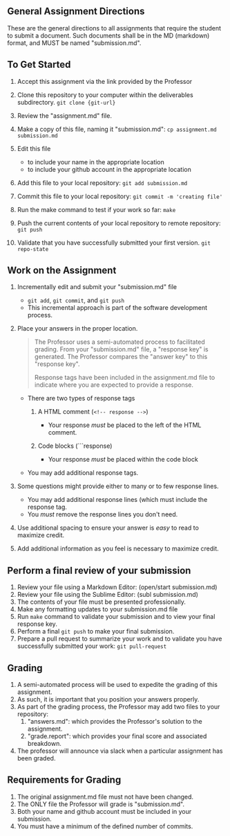 ## General Assignment Directions
These are the general directions to all assignments that require the student to submit a document.  Such documents shall be in the MD (markdown) format, and MUST be named "submission.md".

## To Get Started
  1. Accept this assignment via the link provided by the Professor

  2. Clone this repository to your computer within the deliverables subdirectory. 
     `git clone {git-url}`

  3. Review the "assignment.md" file.

  4. Make a copy of this file, naming it "submission.md": 
     `cp assignment.md submission.md`

  5. Edit this file 
     * to include your name in the appropriate location
     * to include your github account in the appropriate location

  6. Add this file to your local repository: 
     `git add submission.md`

  7. Commit this file to your local repository: 
     `git commit -m 'creating file'`

  8. Run the make command to test if your work so far: 
     `make`

  9. Push the current contents of your local repository to remote repository: 
     `git push`

  10. Validate that you have successfully submitted your first version.
      `git repo-state`

## Work on the Assignment
  1. Incrementally edit and submit your "submission.md" file
     - `git add`, `git commit`, and `git push`
     - This incremental approach is part of the software development process.

  2. Place your answers in the proper location.

     > The Professor uses a semi-automated process to facilitated grading.  From 
     > your "submission.md" file, a "response key" is generated.  The Professor 
     > compares the "answer key" to this "response key".
     >
     > Response tags have been included in the assignment.md file to indicate where
     > you are expected to provide a response.

     - There are two types of response tags
       1. A HTML comment (`<!-- response -->`) 
          - Your response *must* be placed to the left of the HTML comment.

       1. Code blocks  (```response)
          - Your response *must* be placed within the code block 

     - You may add additional response tags.

  3. Some questions might provide either to many or to few response lines.
     - You may add additional response lines (which must include the response tag.
     - You *must* remove the response lines you don't need.

  4. Use additional spacing to ensure your answer is _easy_ to read to maximize credit.

  5. Add additional information as you feel is necessary to maximize credit.


## Perform a final review of your submission
  1. Review your file using a Markdown Editor: (open/start submission.md)
  2. Review your file using the Sublime Editor:  (subl submission.md)
  3. The contents of your file must be presented professionally.
  4. Make any formatting updates to your submission.md file
  5. Run `make` command to validate your submission and to view your final response key.
  7. Perform a final `git push` to make your final submission.
  8. Prepare a pull request to summarize your work and to validate you have successfully submitted your work: `git pull-request`

## Grading
   1. A semi-automated process will be used to expedite the grading of this assignment. 
   2. As such, it is important that you position your answers properly.
   3. As part of the grading process, the Professor may add two files to your repository:
      1. "answers.md": which provides the Professor's solution to the assignment.
      1. "grade.report": which provides your final score and associated breakdown.
   4. The professor will announce via slack when a particular assignment has been graded.

## Requirements for Grading
  1. The original assignment.md file must not have been changed.
  1. The ONLY file the Professor will grade is "submission.md".
  1. Both your name and github account must be included in your submission.
  1. You must have a minimum of the defined number of commits.



